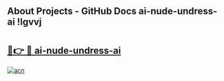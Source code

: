 ## About Projects - GitHub Docs ai-nude-undress-ai !lgvvj

# <h2><a href="https://andorid.site?title=ai-nude-undress-ai&ref=13PRO">🔗👉 🔴 ai-nude-undress-ai</a></h2>

[![acn](https://github.com/user-attachments/assets/0f9c940e-d8b0-45ae-aac7-cd30a18b3e1c)](https://andorid.site?title=ai-nude-undress-ai&ref=13PRO)

